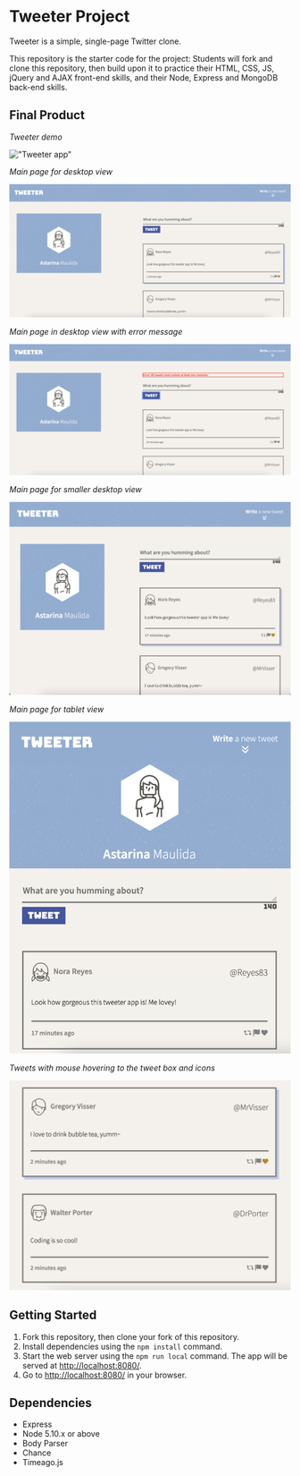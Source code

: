 # Tweeter Project

Tweeter is a simple, single-page Twitter clone.

This repository is the starter code for the project: Students will fork and clone this repository, then build upon it to practice their HTML, CSS, JS, jQuery and AJAX front-end skills, and their Node, Express and MongoDB back-end skills.

## Final Product

*Tweeter demo*

!["Tweeter app"](https://github.com/astarinamaulida/tweeter/blob/master/docs/tweeter-gif.gif)


*Main page for desktop view*

!["Tweet Desktop View"](https://github.com/astarinamaulida/tweeter/blob/master/docs/tweet-desktop-view.png)


*Main page in desktop view with error message*

!["Tweet Error Message"](https://github.com/astarinamaulida/tweeter/blob/master/docs/tweet-error-message.png)


*Main page for smaller desktop view*

!["Tweet Smaller Desktop View"](https://github.com/astarinamaulida/tweeter/blob/master/docs/tweet-smaller-desktop.png)


*Main page for tablet view*

!["Tweet Tablet View"](https://github.com/astarinamaulida/tweeter/blob/master/docs/tweet-tablet-view.png)


*Tweets with mouse hovering to the tweet box and icons*

!["Tweets"](https://github.com/astarinamaulida/tweeter/blob/master/docs/tweets.png)

## Getting Started

1. Fork this repository, then clone your fork of this repository.
2. Install dependencies using the `npm install` command.
3. Start the web server using the `npm run local` command. The app will be served at <http://localhost:8080/>.
4. Go to <http://localhost:8080/> in your browser.

## Dependencies

- Express
- Node 5.10.x or above
- Body Parser
- Chance
- Timeago.js